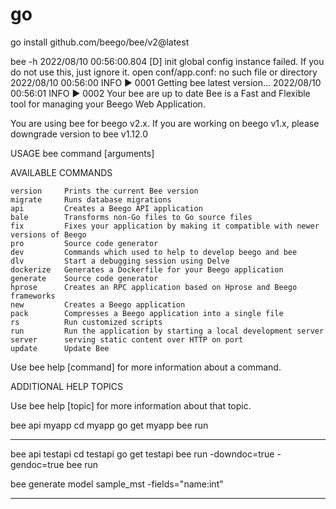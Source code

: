 # go



go install github.com/beego/bee/v2@latest

bee -h
2022/08/10 00:56:00.804 [D]  init global config instance failed. If you do not use this, just ignore it.  open conf/app.conf: no such file or directory
2022/08/10 00:56:00 INFO     ▶ 0001 Getting bee latest version...
2022/08/10 00:56:01 INFO     ▶ 0002 Your bee are up to date
Bee is a Fast and Flexible tool for managing your Beego Web Application.

You are using bee for beego v2.x. If you are working on beego v1.x, please downgrade version to bee v1.12.0

USAGE
    bee command [arguments]

AVAILABLE COMMANDS

    version     Prints the current Bee version
    migrate     Runs database migrations
    api         Creates a Beego API application
    bale        Transforms non-Go files to Go source files
    fix         Fixes your application by making it compatible with newer versions of Beego
    pro         Source code generator
    dev         Commands which used to help to develop beego and bee
    dlv         Start a debugging session using Delve
    dockerize   Generates a Dockerfile for your Beego application
    generate    Source code generator
    hprose      Creates an RPC application based on Hprose and Beego frameworks
    new         Creates a Beego application
    pack        Compresses a Beego application into a single file
    rs          Run customized scripts
    run         Run the application by starting a local development server
    server      serving static content over HTTP on port
    update      Update Bee

Use bee help [command] for more information about a command.

ADDITIONAL HELP TOPICS


Use bee help [topic] for more information about that topic.



bee api myapp
cd myapp
go get myapp
bee run


----


bee api testapi
cd testapi
go get testapi
bee run -downdoc=true -gendoc=true
bee run


bee generate model sample_mst -fields="name:int"


----------------------



